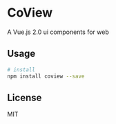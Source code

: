 # CoView

A Vue.js 2.0 ui components for web

## Usage

```` bash
# install
npm install coview --save
````

## License

MIT

